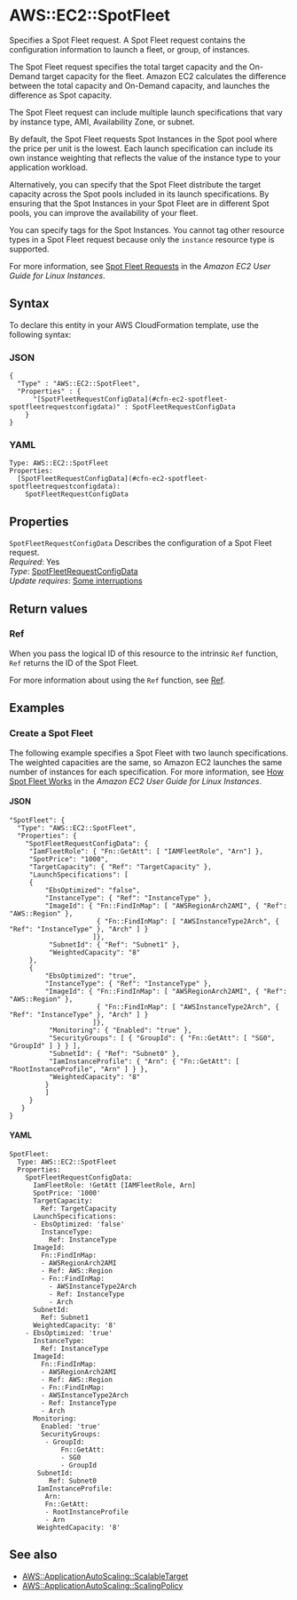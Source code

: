 # AWS::EC2::SpotFleet<a name="aws-resource-ec2-spotfleet"></a>

Specifies a Spot Fleet request\. A Spot Fleet request contains the configuration information to launch a fleet, or group, of instances\.

The Spot Fleet request specifies the total target capacity and the On\-Demand target capacity for the fleet\. Amazon EC2 calculates the difference between the total capacity and On\-Demand capacity, and launches the difference as Spot capacity\.

The Spot Fleet request can include multiple launch specifications that vary by instance type, AMI, Availability Zone, or subnet\.

By default, the Spot Fleet requests Spot Instances in the Spot pool where the price per unit is the lowest\. Each launch specification can include its own instance weighting that reflects the value of the instance type to your application workload\.

Alternatively, you can specify that the Spot Fleet distribute the target capacity across the Spot pools included in its launch specifications\. By ensuring that the Spot Instances in your Spot Fleet are in different Spot pools, you can improve the availability of your fleet\.

You can specify tags for the Spot Instances\. You cannot tag other resource types in a Spot Fleet request because only the `instance` resource type is supported\.

For more information, see [Spot Fleet Requests](https://docs.aws.amazon.com/AWSEC2/latest/UserGuide/spot-fleet-requests.html) in the *Amazon EC2 User Guide for Linux Instances*\.

## Syntax<a name="aws-resource-ec2-spotfleet-syntax"></a>

To declare this entity in your AWS CloudFormation template, use the following syntax:

### JSON<a name="aws-resource-ec2-spotfleet-syntax.json"></a>

```
{
  "Type" : "AWS::EC2::SpotFleet",
  "Properties" : {
      "[SpotFleetRequestConfigData](#cfn-ec2-spotfleet-spotfleetrequestconfigdata)" : SpotFleetRequestConfigData
    }
}
```

### YAML<a name="aws-resource-ec2-spotfleet-syntax.yaml"></a>

```
Type: AWS::EC2::SpotFleet
Properties: 
  [SpotFleetRequestConfigData](#cfn-ec2-spotfleet-spotfleetrequestconfigdata): 
    SpotFleetRequestConfigData
```

## Properties<a name="aws-resource-ec2-spotfleet-properties"></a>

`SpotFleetRequestConfigData`  <a name="cfn-ec2-spotfleet-spotfleetrequestconfigdata"></a>
Describes the configuration of a Spot Fleet request\.  
*Required*: Yes  
*Type*: [SpotFleetRequestConfigData](aws-properties-ec2-spotfleet-spotfleetrequestconfigdata.md)  
*Update requires*: [Some interruptions](https://docs.aws.amazon.com/AWSCloudFormation/latest/UserGuide/using-cfn-updating-stacks-update-behaviors.html#update-some-interrupt)

## Return values<a name="aws-resource-ec2-spotfleet-return-values"></a>

### Ref<a name="aws-resource-ec2-spotfleet-return-values-ref"></a>

When you pass the logical ID of this resource to the intrinsic `Ref` function, `Ref` returns the ID of the Spot Fleet\.

For more information about using the `Ref` function, see [Ref](https://docs.aws.amazon.com/AWSCloudFormation/latest/UserGuide/intrinsic-function-reference-ref.html)\.

## Examples<a name="aws-resource-ec2-spotfleet--examples"></a>



### Create a Spot Fleet<a name="aws-resource-ec2-spotfleet--examples--Create_a_Spot_Fleet"></a>

The following example specifies a Spot Fleet with two launch specifications\. The weighted capacities are the same, so Amazon EC2 launches the same number of instances for each specification\. For more information, see [How Spot Fleet Works](https://docs.aws.amazon.com/AWSEC2/latest/UserGuide/spot-fleet.html) in the *Amazon EC2 User Guide for Linux Instances*\.

#### JSON<a name="aws-resource-ec2-spotfleet--examples--Create_a_Spot_Fleet--json"></a>

```
"SpotFleet": {
  "Type": "AWS::EC2::SpotFleet",
  "Properties": {
    "SpotFleetRequestConfigData": {
     "IamFleetRole": { "Fn::GetAtt": [ "IAMFleetRole", "Arn"] },
     "SpotPrice": "1000",
     "TargetCapacity": { "Ref": "TargetCapacity" },
     "LaunchSpecifications": [
     {
         "EbsOptimized": "false",
         "InstanceType": { "Ref": "InstanceType" },
         "ImageId": { "Fn::FindInMap": [ "AWSRegionArch2AMI", { "Ref": "AWS::Region" },
                      { "Fn::FindInMap": [ "AWSInstanceType2Arch", { "Ref": "InstanceType" }, "Arch" ] }
                     ]},
          "SubnetId": { "Ref": "Subnet1" },
          "WeightedCapacity": "8"
     },
     {
         "EbsOptimized": "true",
         "InstanceType": { "Ref": "InstanceType" },
         "ImageId": { "Fn::FindInMap": [ "AWSRegionArch2AMI", { "Ref": "AWS::Region" },
                      { "Fn::FindInMap": [ "AWSInstanceType2Arch", { "Ref": "InstanceType" }, "Arch" ] }
                     ]},
          "Monitoring": { "Enabled": "true" },
          "SecurityGroups": [ { "GroupId": { "Fn::GetAtt": [ "SG0", "GroupId" ] } } ],
          "SubnetId": { "Ref": "Subnet0" },
          "IamInstanceProfile": { "Arn": { "Fn::GetAtt": [ "RootInstanceProfile", "Arn" ] } },
          "WeightedCapacity": "8"
         }
         ]
     }
   }
}
```

#### YAML<a name="aws-resource-ec2-spotfleet--examples--Create_a_Spot_Fleet--yaml"></a>

```
SpotFleet:
  Type: AWS::EC2::SpotFleet
  Properties:
    SpotFleetRequestConfigData:
      IamFleetRole: !GetAtt [IAMFleetRole, Arn]
      SpotPrice: '1000'
      TargetCapacity:
        Ref: TargetCapacity
      LaunchSpecifications:
      - EbsOptimized: 'false'
        InstanceType:
          Ref: InstanceType
      ImageId:
        Fn::FindInMap:
        - AWSRegionArch2AMI
        - Ref: AWS::Region
        - Fn::FindInMap:
          - AWSInstanceType2Arch
          - Ref: InstanceType
          - Arch
      SubnetId:
        Ref: Subnet1
      WeightedCapacity: '8'
    - EbsOptimized: 'true'
      InstanceType:
        Ref: InstanceType
      ImageId:
        Fn::FindInMap:
        - AWSRegionArch2AMI
        - Ref: AWS::Region
        - Fn::FindInMap:
        - AWSInstanceType2Arch
        - Ref: InstanceType
        - Arch
      Monitoring:
        Enabled: 'true'
        SecurityGroups:
         - GroupId:
             Fn::GetAtt:
             - SG0
             - GroupId
       SubnetId:
          Ref: Subnet0
       IamInstanceProfile:
         Arn:
         Fn::GetAtt:
         - RootInstanceProfile
         - Arn
       WeightedCapacity: '8'
```

## See also<a name="aws-resource-ec2-spotfleet--seealso"></a>
+  [AWS::ApplicationAutoScaling::ScalableTarget](https://docs.aws.amazon.com/AWSCloudFormation/latest/UserGuide/aws-resource-applicationautoscaling-scalabletarget.html)
+  [AWS::ApplicationAutoScaling::ScalingPolicy](https://docs.aws.amazon.com/AWSCloudFormation/latest/UserGuide/aws-resource-applicationautoscaling-scalingpolicy.html)


